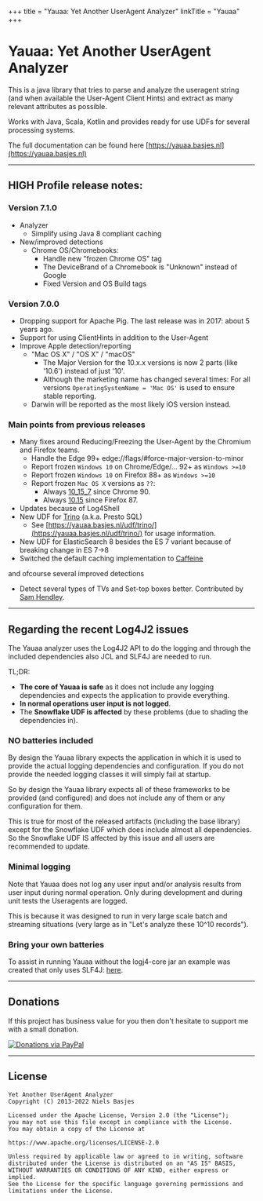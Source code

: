 +++
title = "Yauaa: Yet Another UserAgent Analyzer"
linkTitle = "Yauaa"
+++
# Yauaa: Yet Another UserAgent Analyzer
This is a java library that tries to parse and analyze the useragent string (and when available the User-Agent Client Hints) and extract as many relevant attributes as possible.

Works with Java, Scala, Kotlin and provides ready for use UDFs for several processing systems.

The full documentation can be found here [https://yauaa.basjes.nl](https://yauaa.basjes.nl)

---
## HIGH Profile release notes:

### Version 7.1.0
- Analyzer
  - Simplify using Java 8 compliant caching
- New/improved detections
  - Chrome OS/Chromebooks:
    - Handle new "frozen Chrome OS" tag
    - The DeviceBrand of a Chromebook is "Unknown" instead of Google
    - Fixed Version and OS Build tags

### Version 7.0.0
- Dropping support for Apache Pig. The last release was in 2017: about 5 years ago.
- Support for using ClientHints in addition to the User-Agent
- Improve Apple detection/reporting
  - "Mac OS X" / "OS X" / "macOS"
    - The Major Version for the 10.x.x versions is now 2 parts (like '10.6') instead of just '10'.
    - Although the marketing name has changed several times: For all versions `OperatingSystemName = 'Mac OS'` is used to ensure stable reporting.
  - Darwin will be reported as the most likely iOS version instead.

### Main points from previous releases
- Many fixes around Reducing/Freezing the User-Agent by the Chromium and Firefox teams.
  - Handle the Edge 99+ edge://flags/#force-major-version-to-minor
  - Report frozen `Windows 10` on Chrome/Edge/... 92+ as `Windows >=10`
  - Report frozen `Windows 10` on Firefox 88+ as `Windows >=10`
  - Report frozen `Mac OS X` versions as `??`:
    - Always [10_15_7](https://bugs.chromium.org/p/chromium/issues/detail?id=1175225) since Chrome 90.
    - Always [10.15](https://developer.mozilla.org/en-US/docs/Web/HTTP/Headers/User-Agent/Firefox#macintosh) since Firefox 87.
- Updates because of Log4Shell
- New UDF for [Trino](https://trino.io/) (a.k.a. Presto SQL)
  - See [https://yauaa.basjes.nl/udf/trino/](https://yauaa.basjes.nl/udf/trino/) for usage information.
- New UDF for ElasticSearch 8 besides the ES 7 variant because of breaking change in ES 7->8
- Switched the default caching implementation to [Caffeine](https://github.com/ben-manes/caffeine)

and ofcourse several improved detections
- Detect several types of TVs and Set-top boxes better. Contributed by [Sam Hendley](https://github.com/samhendley/).


---
## Regarding the recent Log4J2 issues
The Yauaa analyzer uses the Log4J2 API to do the logging and through the included dependencies also JCL and SLF4J are needed to run.

TL;DR:
- **The core of Yauaa is safe** as it does not include any logging dependencies and expects the application to provide everything.
- **In normal operations user input is not logged**.
- The **Snowflake UDF is affected** by these problems (due to shading the dependencies in).

### NO batteries included
By design the Yauaa library expects the application in which it is used to provide the actual logging dependencies and configuration.
If you do not provide the needed logging classes it will simply fail at startup.

So by design the Yauaa library expects all of these frameworks to be provided (and configured) and does not include any of them or any configuration for them.

This is true for most of the released artifacts (including the base library) except for the Snowflake UDF which does include almost all dependencies.
So the Snowflake UDF IS affected by this issue and all users are recommended to update.

### Minimal logging
Note that Yauaa does not log any user input and/or analysis results from user input during normal operation.
Only during development and during unit tests the Useragents are logged.

This is because it was designed to run in very large scale batch and streaming situations (very large as in "Let's analyze these 10^10 records").

### Bring your own batteries
To assist in running Yauaa without the logj4-core jar an example was created that only uses SLF4J: [here](https://github.com/nielsbasjes/yauaa/tree/main/analyzer/src/it/Examples/java-slf4j).

---
## Donations
If this project has business value for you then don't hesitate to support me with a small donation.

[![Donations via PayPal](https://img.shields.io/badge/Donations-via%20Paypal-blue.svg)](https://www.paypal.me/nielsbasjes)

---
## License

    Yet Another UserAgent Analyzer
    Copyright (C) 2013-2022 Niels Basjes

    Licensed under the Apache License, Version 2.0 (the "License");
    you may not use this file except in compliance with the License.
    You may obtain a copy of the License at

    https://www.apache.org/licenses/LICENSE-2.0

    Unless required by applicable law or agreed to in writing, software
    distributed under the License is distributed on an "AS IS" BASIS,
    WITHOUT WARRANTIES OR CONDITIONS OF ANY KIND, either express or implied.
    See the License for the specific language governing permissions and
    limitations under the License.
